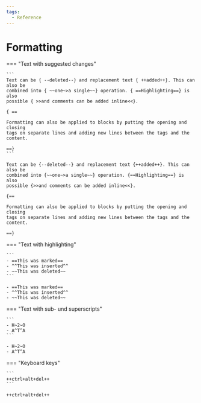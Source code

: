 ```yaml
---
tags:
  - Reference
---
```


# Formatting

=== "Text with suggested changes"
    
    ```
    Text can be { --deleted--} and replacement text { ++added++}. This can also be
    combined into { ~~one~>a single~~} operation. { ==Highlighting==} is also
    possible { >>and comments can be added inline<<}.
    
    { ==
    
    Formatting can also be applied to blocks by putting the opening and closing
    tags on separate lines and adding new lines between the tags and the content.
    
    ==}
    ```
    
    Text can be {--deleted--} and replacement text {++added++}. This can also be
    combined into {~~one~>a single~~} operation. {==Highlighting==} is also
    possible {>>and comments can be added inline<<}.
    
    {==
    
    Formatting can also be applied to blocks by putting the opening and closing
    tags on separate lines and adding new lines between the tags and the content.
    
    ==}
    
=== "Text with highlighting"
    
    ```
    - ==This was marked==
    - ^^This was inserted^^
    - ~~This was deleted~~
    ```
    
    - ==This was marked==
    - ^^This was inserted^^
    - ~~This was deleted~~
    
=== "Text with sub- und superscripts"
    
    ```
    - H~2~O
    - A^T^A
    ```
    
    - H~2~O
    - A^T^A
    
=== "Keyboard keys"
    
    ```
    ++ctrl+alt+del++
    ```
    
    ++ctrl+alt+del++